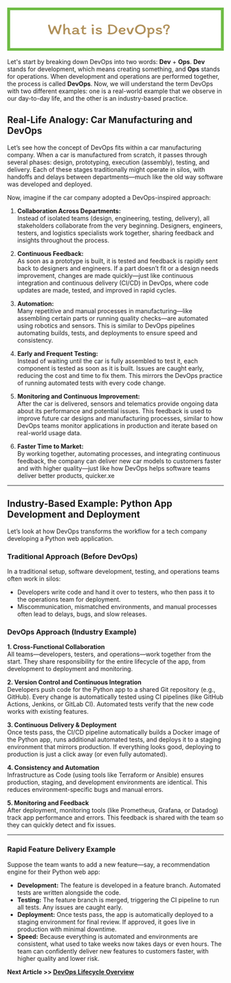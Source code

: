 <p align="center">
  <img src="img/WhatIsDevOps.png" width="605" height="100">
</p>

Let's start by breaking down DevOps into two words: **Dev** + **Ops**.  **Dev** stands for development, which means creating something, and **Ops** stands for operations. When development and operations are performed together, the process is called **DevOps**. Now, we will understand the term DevOps with two different examples: one is a real-world example that we observe in our day-to-day life, and the other is an industry-based practice.

## Real-Life Analogy: Car Manufacturing and DevOps

Let’s see how the concept of DevOps fits within a car manufacturing company. When a car is manufactured from scratch, it passes through several phases: design, prototyping, execution (assembly), testing, and delivery. Each of these stages traditionally might operate in silos, with handoffs and delays between departments—much like the old way software was developed and deployed.

Now, imagine if the car company adopted a DevOps-inspired approach:

1. **Collaboration Across Departments:**  
   Instead of isolated teams (design, engineering, testing, delivery), all stakeholders collaborate from the very beginning. Designers, engineers, testers, and logistics specialists work together, sharing feedback and insights throughout the process.

2. **Continuous Feedback:**  
   As soon as a prototype is built, it is tested and feedback is rapidly sent back to designers and engineers. If a part doesn’t fit or a design needs improvement, changes are made quickly—just like continuous integration and continuous delivery (CI/CD) in DevOps, where code updates are made, tested, and improved in rapid cycles.

3. **Automation:**  
   Many repetitive and manual processes in manufacturing—like assembling certain parts or running quality checks—are automated using robotics and sensors. This is similar to DevOps pipelines automating builds, tests, and deployments to ensure speed and consistency.

4. **Early and Frequent Testing:**  
   Instead of waiting until the car is fully assembled to test it, each component is tested as soon as it is built. Issues are caught early, reducing the cost and time to fix them. This mirrors the DevOps practice of running automated tests with every code change.

5. **Monitoring and Continuous Improvement:**  
   After the car is delivered, sensors and telematics provide ongoing data about its performance and potential issues. This feedback is used to improve future car designs and manufacturing processes, similar to how DevOps teams monitor applications in production and iterate based on real-world usage data.

6. **Faster Time to Market:**  
   By working together, automating processes, and integrating continuous feedback, the company can deliver new car models to customers faster and with higher quality—just like how DevOps helps software teams deliver better products, quicker.xe

---

## Industry-Based Example: Python App Development and Deployment

Let’s look at how DevOps transforms the workflow for a tech company developing a Python web application.

### Traditional Approach (Before DevOps)
In a traditional setup, software development, testing, and operations teams often work in silos:
- Developers write code and hand it over to testers, who then pass it to the operations team for deployment.
- Miscommunication, mismatched environments, and manual processes often lead to delays, bugs, and slow releases.

### DevOps Approach (Industry Example)

**1. Cross-Functional Collaboration**  
All teams—developers, testers, and operations—work together from the start. They share responsibility for the entire lifecycle of the app, from development to deployment and monitoring.

**2. Version Control and Continuous Integration**  
Developers push code for the Python app to a shared Git repository (e.g., GitHub). Every change is automatically tested using CI pipelines (like GitHub Actions, Jenkins, or GitLab CI). Automated tests verify that the new code works with existing features.

**3. Continuous Delivery & Deployment**  
Once tests pass, the CI/CD pipeline automatically builds a Docker image of the Python app, runs additional automated tests, and deploys it to a staging environment that mirrors production. If everything looks good, deploying to production is just a click away (or even fully automated).

**4. Consistency and Automation**  
Infrastructure as Code (using tools like Terraform or Ansible) ensures production, staging, and development environments are identical. This reduces environment-specific bugs and manual errors.

**5. Monitoring and Feedback**  
After deployment, monitoring tools (like Prometheus, Grafana, or Datadog) track app performance and errors. This feedback is shared with the team so they can quickly detect and fix issues.

---

### Rapid Feature Delivery Example

Suppose the team wants to add a new feature—say, a recommendation engine for their Python web app:

- **Development:** The feature is developed in a feature branch. Automated tests are written alongside the code.
- **Testing:** The feature branch is merged, triggering the CI pipeline to run all tests. Any issues are caught early.
- **Deployment:** Once tests pass, the app is automatically deployed to a staging environment for final review. If approved, it goes live in production with minimal downtime.
- **Speed:** Because everything is automated and environments are consistent, what used to take weeks now takes days or even hours. The team can confidently deliver new features to customers faster, with higher quality and lower risk.


**Next Article >> [DevOps Lifecycle Overview](DevOpsLifecycleOverview.md)**
